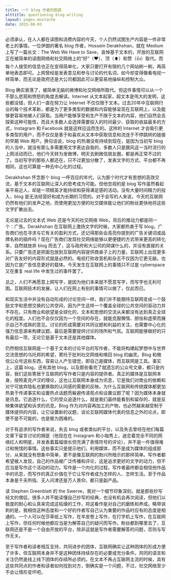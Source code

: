 ```yaml
---
title: 一个 blog 作者的困惑
alttitle: questioning blog writing
layout: pages.mustache
date: 2015-08-03
---
```


必须承认，在人人都在读图和消费内容的今天，个人仍然试图生产内容是一件非常老土的事情。一位伊朗的著名 blog 作者，Hossein Derakhshan，就在 Medium 上写了一篇长文：The Web We Have to Save，哀悼基于文本的，开放的互联网正在被简单的读图网络和社交网络上的“好”（❤️）、顶（⬆️）和赞（👍）取代。而每个人接受的信息也正在变得简单化，大家只要打开有限的几个网站刷一刷，再简单地表态即可。上网曾经是发表意见和参与讨论的代名词，如今却变得像看电视一样简单，而无论是政府还是大公司都因此可以更容易地操纵和控制大众。

Blog 确实衰落了，被简单无脑的微博和社交网络所取代。但这件事情可以从一个不那么悲观和愤怒的角度去解读。Internet 从文本起家，超文本是伟大的发明，这些都没错，但人们一直在努力让 Internet 不仅仅限于文本。过去20年中互联网行业的每个技术革新，都是为了更多类型的数据和内容能够呈现在互联网上，以及能够更容易地被人们获取。当用户能够享受和生产不限于文本的内容，他们自然会去探索这种可能性，而且大多数人会选择需要投入的时间最少、获取的收益最多的方式，Instagram 和 Facebook 就是这样应运而生的。这样的 Internet 才会吸引更多类型的用户，而不仅仅是善于和喜欢从文本中获取信息和流连于不停跳转的链接的早期 Web 用户。换句话说，blog 的热潮没有持续到现在，是因为当初写 blog 的人当中，就没有那么多需要用文字表达自我的，多数人只是跟风这一当时流行的上网活动而已，他们今天转为发微博，明天去刷微信朋友圈，都是再正常不过的了。当初写字的那些人都还在，只不过更加分散了，发表文字的方式、平台都不再相同，这也可算是一种去中心化的过程。

Derakhshan 怀念那个 blog 一呼百应的年代，认为那个时代才有思想的高效交流，基于文本的互联网让深入的思考成为可能。但他忽视的是 blog 写作虽然看起来平易近人，却是一项精英才能持续和获得满足感的活动。没有大量时间精力的投入，blog 是无法经营好和成为长期的习惯的。对于会写的人来说，今天的互联网仍然有他们的发声之地，而使用更加方便的社交媒体能让他们的粉丝更快地将这些文字扩散出去。

无论是过去的文本式 Web 还是今天的社交网络 Web，背后的推动力都是同一个：广告。Derakhshan 在互联网上激扬文字的时候，大家都热衷于写 blog，广告商们也在寻求与它有关的盈利方式，还记得那些会高亮你提到的广告关键词或品牌名称的插件吗？现在广告商们发现社交网络能够以更便捷的方式带来更高的转化率，自然就放弃 blog 而去了，这与政府和大公司的阴谋什么的，并没有直接的关系。只要广告还是把面包放到互联网内容提供商桌子上的力量，互联网上出现更多对广告友好的内容形式就是必然的。电视打败收音机和杂志不仅因为它更无脑，也因为它是广告信息更好的载体。今天发生在互联网上的事情只不过是 cyberspace 又在重复 real life 中发生过的事件罢了。

总之，人们不再愿意上网写字，是因为他们本来就不愿意写字，而写字也无利可图。互联网技术的发展，让人们在网上有别的事情可以做了，仅此而已。

和现实生活中并没有自动形成的讨论空间一样，我们并不能期待互联网变成一个鼓励文字和思想交换的公共空间，因为产生这样一个覆盖全球的公共空间的驱动力并不存在。只有商业和欲望是全球化的，文本和思想的交流从来都没有达到真正全球化的程度。人们也不会仅仅因为一个空间的存在，就能克服懒惰、胆怯和虚荣而展示自己不成熟的意见。讨论的形成需要对共同议题和利益的关注，也需要中心化的强力信息源来构建议题，最后是需要提供讨论的场所和气氛。互联网能够做好的只有最后一项，无论它是基于文本还是其他媒体。

仍然相信互联网是一个基于文本的讨论平台的写作者，不能将构建起梦想中与世界交流思想的乌托邦的希望，寄托于批判社交网络和唤回 blog 的幽灵。Blog 和微信公众号这些东西，容易让人产生错觉，即自己是媒体，而互联网是工具。事实上，这篇 blog，还有其他 blog，以及那些看完了就遗忘的公众号文章，都只是内容，我们这些寄居于互联网的写作者只是内容的提供者。真正的媒体是互联网本身，按照麦克卢汉的理论，这也让互联网本身成为讯息，它是我们对商业的依赖和对宁可放弃隐私也要换取的认同感的需要的反映。为什么互联网和传统媒体都更加热衷于传递事实和设置热点话题而躲避传递观点和设置议题了呢？因为媒体本身就是讯息。它追逐什么，它的受众追逐什么，就是我们最终能看到和留存的，就是反映集体欲望和诉求的讯息。Blog 作为对内容再加工的产物，也必然越来越受制于媒体提供的内容，让它设置新的议题，谈论互联网媒体代表的信息之外的论点，即使不是不可能的，也是极为困难的。

对于有追求的写作者来说，失去 blog 或者类似的平台，以及失去曾经在他们每篇文章下留言讨论的拥趸（他现在在 Instagram 和小咖秀上，迷恋着完全不同的网络红人和明星，并发表着篇幅很长但充满了表情符号的评论），并不是一件值得难过和惋惜的事情。这些事实只是提示他们，利用媒体，而不是成为媒体的组成部分，从来就没有想象中简单，更不是像互联网的勃兴所暗示的那样简单。写作者都希望被人发现，自己的作品被广泛传播和评论，这是追求更好的文字的动力，但不应当是写作这个活动的动力。写作是一个内化的过程，写作者最终都会相信他作品中的讯息，而写作的真正价值在于它让写作者成为怎样的人、怎样生活。至于作品本身是千夫所指、无人问津还是万人景仰，都只是副产品。

读 Stephen Greenblatt 的 the Swerve，我对一个细节印象深刻，就是那些抄写经文的僧侣，很多人并不能读懂自己抄写的经典，也没有机会再次阅读，但他们以极度的耐心和认真来完成这枯燥的工作，将这看作是对自己的磨练和养成。略带讽刺的是，我相信这种态度和一个好的作者写自己认为重要的作品时应有的态度是相通的。一个人可以在莎草纸上写作，在羊皮卷上写作，在打字机上写作，在互联网上写作，但任何时候他都应当是为解答自己的疑问而写作。粉丝都到哪里去了，互联网还是不是一个自由开放的平台，除非这就是写作者需要解答的问题，否则与写作无关。

至于写作者和读者相互支持，共同进步的团体，互联网确实让这种团体的形成方便了许多，但互联网本身并不是这种团体持续存在的必要或充分条件。共同的语言和关注仍然是线上线下团体的存续所必须的。在文本不再占互联网主流的时候，具有这些共同点的作者和读者如何找到对方，倒确实是一个问题，不过，社交网络至少不会让情形变坏吧。
